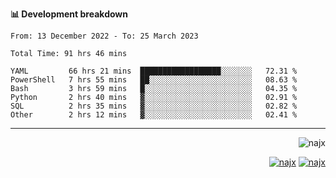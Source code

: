 <b>📊 Development breakdown</b>
<!--START_SECTION:waka-->

```text
From: 13 December 2022 - To: 25 March 2023

Total Time: 91 hrs 46 mins

YAML         66 hrs 21 mins  ██████████████████░░░░░░░   72.31 %
PowerShell   7 hrs 55 mins   ██░░░░░░░░░░░░░░░░░░░░░░░   08.63 %
Bash         3 hrs 59 mins   █░░░░░░░░░░░░░░░░░░░░░░░░   04.35 %
Python       2 hrs 40 mins   ▓░░░░░░░░░░░░░░░░░░░░░░░░   02.91 %
SQL          2 hrs 35 mins   ▓░░░░░░░░░░░░░░░░░░░░░░░░   02.82 %
Other        2 hrs 12 mins   ▓░░░░░░░░░░░░░░░░░░░░░░░░   02.41 %
```

<!--END_SECTION:waka-->
-----
<p align="right">
  <img src="https://komarev.com/ghpvc/?username=najx&label=GitHub%20Profile%20Views&color=yellow&style=flat" alt="najx" />
</p align="center">
<p align="right">
  <a href="https://www.linkedin.com/in/abdx"><img src="https://img.shields.io/badge/LinkedIn--_.svg?style=social&logo=linkedin" alt="najx"></a>
  <a href="https://stackoverflow.com/users/19588110/najim-abdelmoula"><img src="https://img.shields.io/badge/Stack Overflow--_.svg?style=social&logo=stackoverflow" alt="najx"></a>
</p align="center">
